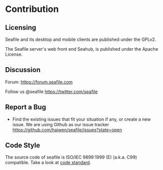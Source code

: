 # Contribution

## Licensing

Seafile and its desktop and mobile clients are published under the GPLv2.

The Seafile server's web front end Seahub, is published under the Apache License.

## Discussion

Forum: https://forum.seafile.com

Follow us @seafile https://twitter.com/seafile

## Report a Bug

- Find the existing issues that fit your situation if any, or create a new issue. We are using Github as our issue tracker https://github.com/haiwen/seafile/issues?state=open

## Code Style
  The source code of seafile is ISO/IEC 9899:1999 (E) (a.k.a. C99) compatible. Take a look at [code standard](develop/code_standard.md).
